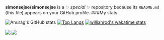 
**simonsejse/simonsejse** is a ✨ _special_ ✨ repository because its `README.md` (this file) appears on your GitHub profile.
###My stats

![Anurag's GitHub stats](https://github-readme-stats.vercel.app/api?username=simonsejse&show_icons=true&theme=radical)
[![Top Langs](https://github-readme-stats.vercel.app/api/top-langs/?username=simonsejse&theme=radical)](https://github.com/anuraghazra/github-readme-stats)
[![willianrod's wakatime stats](https://github-readme-stats.vercel.app/api/wakatime?username=simonsejse&theme=radical)](https://github.com/anuraghazra/github-readme-stats)

<a href="https://github.com/anuraghazra/github-readme-stats">
  <img align="center" src="https://github-readme-stats.vercel.app/api?username=simonsejse&show_icons=true&theme=radical" />
</a>
<a href="https://github.com/anuraghazra/convoychat">
  <img align="center" src="https://github-readme-stats.vercel.app/api/top-langs/?username=simonsejse&theme=radical" />
</a>

